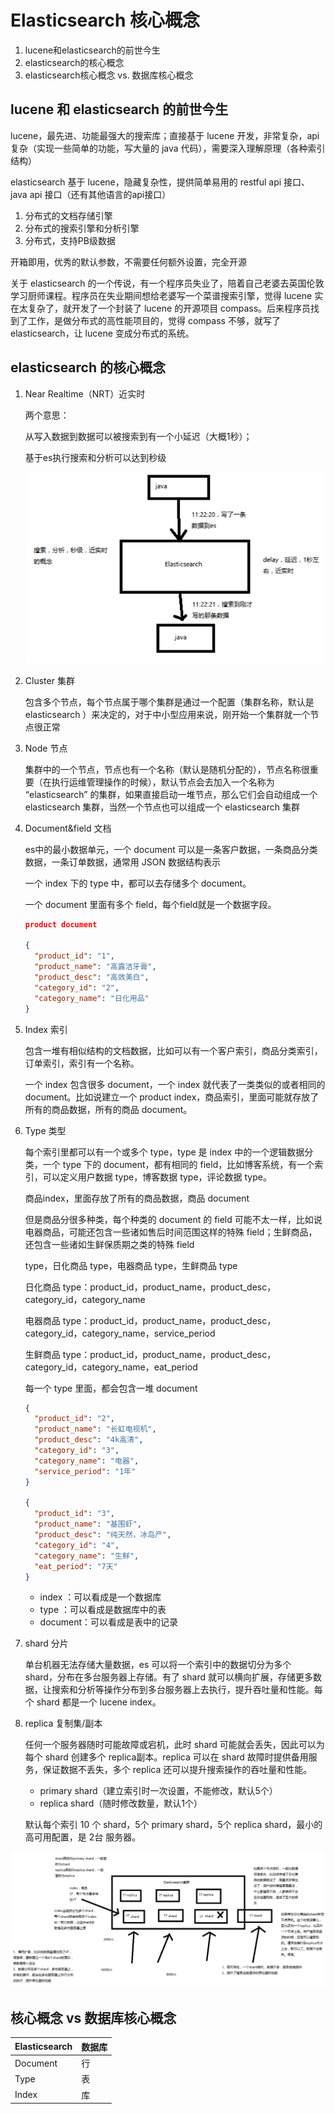 # Elasticsearch 核心概念

1. lucene和elasticsearch的前世今生
2. elasticsearch的核心概念
3. elasticsearch核心概念 vs. 数据库核心概念

## lucene 和 elasticsearch 的前世今生

lucene，最先进、功能最强大的搜索库；直接基于 lucene 开发，非常复杂，api 复杂（实现一些简单的功能，写大量的 java 代码），需要深入理解原理（各种索引结构）

elasticsearch 基于 lucene，隐藏复杂性，提供简单易用的 restful api 接口、java api 接口（还有其他语言的api接口）

1. 分布式的文档存储引擎
2. 分布式的搜索引擎和分析引擎
3. 分布式，支持PB级数据

开箱即用，优秀的默认参数，不需要任何额外设置，完全开源

关于 elasticsearch 的一个传说，有一个程序员失业了，陪着自己老婆去英国伦敦学习厨师课程。程序员在失业期间想给老婆写一个菜谱搜索引擎，觉得 lucene 实在太复杂了，就开发了一个封装了 lucene 的开源项目 compass。后来程序员找到了工作，是做分布式的高性能项目的，觉得 compass 不够，就写了 elasticsearch，让 lucene 变成分布式的系统。


## elasticsearch 的核心概念

1. Near Realtime（NRT）近实时

    两个意思：

    从写入数据到数据可以被搜索到有一个小延迟（大概1秒）；

    基于es执行搜索和分析可以达到秒级

    ![](./assets/markdown-img-paste-20181231121955923.png)

2. Cluster 集群

    包含多个节点，每个节点属于哪个集群是通过一个配置（集群名称，默认是 elasticsearch ）来决定的，对于中小型应用来说，刚开始一个集群就一个节点很正常
3. Node 节点

    集群中的一个节点，节点也有一个名称（默认是随机分配的），节点名称很重要（在执行运维管理操作的时候），默认节点会去加入一个名称为 “elasticsearch” 的集群，如果直接启动一堆节点，那么它们会自动组成一个 elasticsearch 集群，当然一个节点也可以组成一个 elasticsearch 集群

4. Document&field 文档

    es中的最小数据单元，一个 document 可以是一条客户数据，一条商品分类数据，一条订单数据，通常用 JSON 数据结构表示

    一个 index 下的 type 中，都可以去存储多个 document。

    一个 document 里面有多个 field，每个field就是一个数据字段。
    ```JSON
    product document

    {
      "product_id": "1",
      "product_name": "高露洁牙膏",
      "product_desc": "高效美白",
      "category_id": "2",
      "category_name": "日化用品"
    }
    ```
5. Index 索引

    包含一堆有相似结构的文档数据，比如可以有一个客户索引，商品分类索引，订单索引，索引有一个名称。

    一个 index 包含很多 document，一个 index 就代表了一类类似的或者相同的 document。比如说建立一个 product index，商品索引，里面可能就存放了所有的商品数据，所有的商品 document。
6. Type 类型

    每个索引里都可以有一个或多个 type，type 是 index 中的一个逻辑数据分类，一个 type 下的 document，都有相同的 field，比如博客系统，有一个索引，可以定义用户数据 type，博客数据 type，评论数据 type。

    商品index，里面存放了所有的商品数据，商品 document

    但是商品分很多种类，每个种类的 document 的 field 可能不太一样，比如说电器商品，可能还包含一些诸如售后时间范围这样的特殊 field；生鲜商品，还包含一些诸如生鲜保质期之类的特殊 field

    type，日化商品 type，电器商品 type，生鲜商品 type

    日化商品 type：product_id，product_name，product_desc，category_id，category_name

    电器商品 type：product_id，product_name，product_desc，category_id，category_name，service_period

    生鲜商品 type：product_id，product_name，product_desc，category_id，category_name，eat_period

    每一个 type 里面，都会包含一堆 document

    ```json
    {
      "product_id": "2",
      "product_name": "长虹电视机",
      "product_desc": "4k高清",
      "category_id": "3",
      "category_name": "电器",
      "service_period": "1年"
    }

    {
      "product_id": "3",
      "product_name": "基围虾",
      "product_desc": "纯天然，冰岛产",
      "category_id": "4",
      "category_name": "生鲜",
      "eat_period": "7天"
    }
    ```

    - index ：可以看成是一个数据库
    - type ：可以看成是数据库中的表
    - document：可以看成是表中的记录

7. shard 分片

    单台机器无法存储大量数据，es 可以将一个索引中的数据切分为多个 shard，分布在多台服务器上存储。有了 shard 就可以横向扩展，存储更多数据，让搜索和分析等操作分布到多台服务器上去执行，提升吞吐量和性能。每个 shard 都是一个 lucene index。
8. replica 复制集/副本

    任何一个服务器随时可能故障或宕机，此时 shard 可能就会丢失，因此可以为每个 shard 创建多个 replica副本。replica 可以在 shard 故障时提供备用服务，保证数据不丢失，多个 replica 还可以提升搜索操作的吞吐量和性能。

    - primary shard（建立索引时一次设置，不能修改，默认5个）
    - replica shard（随时修改数量，默认1个）

    默认每个索引 10 个 shard，5个 primary shard，5个 replica shard，最小的高可用配置，是 2台 服务器。

![](./assets/markdown-img-paste-20181231122031193.png)


## 核心概念 vs 数据库核心概念


Elasticsearch | 数据库
--------------|-------
Document      | 行
Type          | 表
Index         | 库
